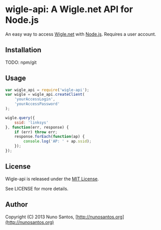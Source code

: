 
# wigle-api: A Wigle.net API for Node.js

An easy way to access [Wigle.net](http://wigle.net) with [Node.js](http://nodejs.org). Requires a user account.


## Installation

TODO: npm/git

## Usage

```javascript
var wigle_api = require('wigle-api');
var wigle = wigle_api.createClient(
    'yourAccessLogin',
    'yourAccessPassword'
);

wigle.query({
    ssid: 'linksys'
}, function(err, response) {
    if (err) throw err;
    response.forEach(function(ap) {
        console.log('AP: ' + ap.ssid);
    });
});
```

## License

Wigle-api is released under the [MIT License](http://opensource.org/licenses/MIT).

See LICENSE for more details.

## Author

Copyright (C) 2013 Nuno Santos, [http://nunosantos.org](http://nunosantos.org)